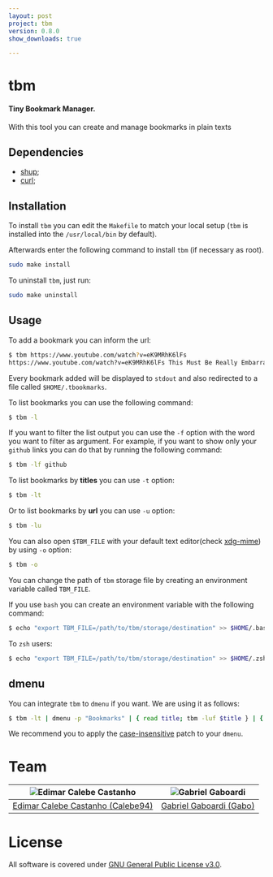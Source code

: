 ```yaml
---
layout: post
project: tbm
version: 0.8.0
show_downloads: true

---
```


# tbm
#### **T**iny **B**ookmark **M**anager.

With this tool you can create and manage bookmarks in plain texts

## Dependencies

* [shup](https://github.com/pystardust/shup);
* [curl](https://curl.se);

## Installation

To install `tbm` you can edit the `Makefile` to match your local setup (`tbm` is installed into the `/usr/local/bin` by default).

Afterwards enter the following command to install `tbm` (if necessary as root).

```bash
sudo make install
```

To uninstall `tbm`, just run:

```bash
sudo make uninstall
```

## Usage

To add a bookmark you can inform the url:

```bash
$ tbm https://www.youtube.com/watch?v=eK9MRhK6lFs
https://www.youtube.com/watch?v=eK9MRhK6lFs This Must Be Really Embarrassing, Jay Anderson :) - YouTube
```

Every bookmark added will be displayed to `stdout` and also redirected to a file called `$HOME/.tbookmarks`.

To list bookmarks you can use the following command:

```bash
$ tbm -l
```

If you want to filter the list output you can use the `-f` option with the word you want to filter as argument.
For example, if you want to show only your `github` links you can do that by running the following command:

```bash
$ tbm -lf github
```

To list bookmarks by **titles** you can use `-t` option:

```bash
$ tbm -lt
```

Or to list bookmarks by **url** you can use `-u` option:

```bash
$ tbm -lu
```

You can also open `$TBM_FILE` with your default text editor(check [xdg-mime](https://linux.die.net/man/1/xdg-mime)) by using `-o` option:

```bash
$ tbm -o
```

You can change the path of `tbm` storage file by creating an environment variable called `TBM_FILE`.

If you use `bash` you can create an environment variable with the following command:

```bash
$ echo "export TBM_FILE=/path/to/tbm/storage/destination" >> $HOME/.bashrc
```

To `zsh` users:

```bash
$ echo "export TBM_FILE=/path/to/tbm/storage/destination" >> $HOME/.zshrc
```

## dmenu

You can integrate `tbm` to `dmenu` if you want. We are using it as follows:

```bash
$ tbm -lt | dmenu -p "Bookmarks" | { read title; tbm -luf $title } | { read url; xdg-open $url }
```

We recommend you to apply the [case-insensitive](https://tools.suckless.org/dmenu/patches/case-insensitive/) patch to your `dmenu`.

# Team

| <img src="https://github.com/Calebe94.png?size=200" alt="Edimar Calebe Castanho"> | <img src="https://github.com/gbgabo.png?size=200" alt="Gabriel Gaboardi"> |
|:---------------------------------------------------------------------------------:|:-------------------------------------------------------------------------:|
| [Edimar Calebe Castanho (Calebe94)](https://github.com/Calebe94)                  | [Gabriel Gaboardi (Gabo)](https://github.com/gbgabo)                      |

# License

All software is covered under [GNU General Public License v3.0](https://www.gnu.org/licenses/gpl-3.0.en.html).

